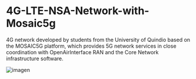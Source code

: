 # 4G-LTE-NSA-Network-with-Mosaic5g
4G network developed by students from the University of Quindio based on the MOSAIC5G platform, which provides 5G network services in close coordination with OpenAirInterface RAN and the Core Network infrastructure software.

![imagen](https://github.com/leandrinho1312/4G-LTE-NSA-Network-with-Mosaic5g/assets/47344280/ee52a210-98aa-40d3-82df-82f4a92daa40)
